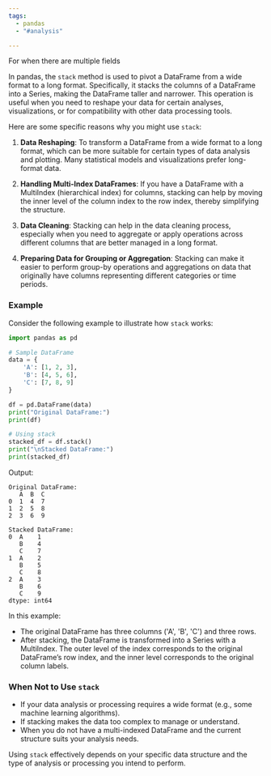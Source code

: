 ```yaml
---
tags:
  - pandas
  - "#analysis"

---
```

For when there are multiple fields

In pandas, the `stack` method is used to pivot a DataFrame from a wide format to a long format. Specifically, it stacks the columns of a DataFrame into a Series, making the DataFrame taller and narrower. This operation is useful when you need to reshape your data for certain analyses, visualizations, or for compatibility with other data processing tools.

Here are some specific reasons why you might use `stack`:

1. **Data Reshaping**: To transform a DataFrame from a wide format to a long format, which can be more suitable for certain types of data analysis and plotting. Many statistical models and visualizations prefer long-format data.

2. **Handling Multi-Index DataFrames**: If you have a DataFrame with a MultiIndex (hierarchical index) for columns, stacking can help by moving the inner level of the column index to the row index, thereby simplifying the structure.

3. **Data Cleaning**: Stacking can help in the data cleaning process, especially when you need to aggregate or apply operations across different columns that are better managed in a long format.

4. **Preparing Data for Grouping or Aggregation**: Stacking can make it easier to perform group-by operations and aggregations on data that originally have columns representing different categories or time periods.

### Example

Consider the following example to illustrate how `stack` works:

```python
import pandas as pd

# Sample DataFrame
data = {
    'A': [1, 2, 3],
    'B': [4, 5, 6],
    'C': [7, 8, 9]
}

df = pd.DataFrame(data)
print("Original DataFrame:")
print(df)

# Using stack
stacked_df = df.stack()
print("\nStacked DataFrame:")
print(stacked_df)
```

Output:
```
Original DataFrame:
   A  B  C
0  1  4  7
1  2  5  8
2  3  6  9

Stacked DataFrame:
0  A    1
   B    4
   C    7
1  A    2
   B    5
   C    8
2  A    3
   B    6
   C    9
dtype: int64
```

In this example:

- The original DataFrame has three columns ('A', 'B', 'C') and three rows.
- After stacking, the DataFrame is transformed into a Series with a MultiIndex. The outer level of the index corresponds to the original DataFrame’s row index, and the inner level corresponds to the original column labels.

### When Not to Use `stack`

- If your data analysis or processing requires a wide format (e.g., some machine learning algorithms).
- If stacking makes the data too complex to manage or understand.
- When you do not have a multi-indexed DataFrame and the current structure suits your analysis needs.

Using `stack` effectively depends on your specific data structure and the type of analysis or processing you intend to perform.